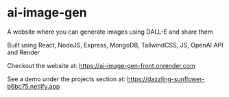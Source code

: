 # ai-image-gen
A website where you can generate images using DALL-E and share them

Built using React, NodeJS, Express, MongoDB, TailwindCSS, JS, OpenAI API and Render

Checkout the website at:
https://ai-image-gen-front.onrender.com

See a demo under the projects section at:
https://dazzling-sunflower-b6bc75.netlify.app
